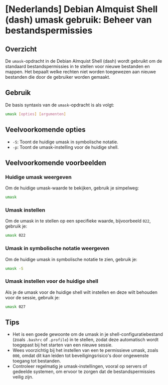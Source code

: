 # [Nederlands] Debian Almquist Shell (dash) umask gebruik: Beheer van bestandspermissies

## Overzicht
De `umask`-opdracht in de Debian Almquist Shell (dash) wordt gebruikt om de standaard bestandspermissies in te stellen voor nieuwe bestanden en mappen. Het bepaalt welke rechten niet worden toegewezen aan nieuwe bestanden die door de gebruiker worden gemaakt.

## Gebruik
De basis syntaxis van de `umask`-opdracht is als volgt:

```bash
umask [opties] [argumenten]
```

## Veelvoorkomende opties
- `-S`: Toont de huidige umask in symbolische notatie.
- `-p`: Toont de umask-instelling voor de huidige shell.

## Veelvoorkomende voorbeelden

### Huidige umask weergeven
Om de huidige umask-waarde te bekijken, gebruik je simpelweg:

```bash
umask
```

### Umask instellen
Om de umask in te stellen op een specifieke waarde, bijvoorbeeld `022`, gebruik je:

```bash
umask 022
```

### Umask in symbolische notatie weergeven
Om de huidige umask in symbolische notatie te zien, gebruik je:

```bash
umask -S
```

### Umask instellen voor de huidige shell
Als je de umask voor de huidige shell wilt instellen en deze wilt behouden voor de sessie, gebruik je:

```bash
umask 027
```

## Tips
- Het is een goede gewoonte om de umask in je shell-configuratiebestand (zoals `.bashrc` of `.profile`) in te stellen, zodat deze automatisch wordt toegepast bij het starten van een nieuwe sessie.
- Wees voorzichtig bij het instellen van een te permissieve umask, zoals `000`, omdat dit kan leiden tot beveiligingsrisico's door ongewenste toegang tot bestanden.
- Controleer regelmatig je umask-instellingen, vooral op servers of gedeelde systemen, om ervoor te zorgen dat de bestandspermissies veilig zijn.